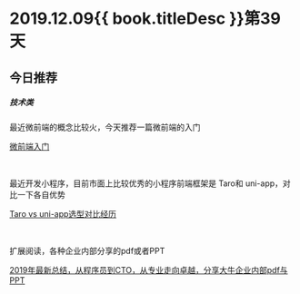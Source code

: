 # 2019.12.09{{ book.titleDesc }}第39天


## 今日推荐

##### 技术类

最近微前端的概念比较火，今天推荐一篇微前端的入门

[微前端入门](https://juejin.im/post/5d8adb8ff265da5ba12cd173)

<br />

最近开发小程序，目前市面上比较优秀的小程序前端框架是 Taro和 uni-app，对比一下各自优势

[Taro vs uni-app选型对比经历](https://juejin.im/post/5c4ec383f265da613e229a67)

<br />

扩展阅读，各种企业内部分享的pdf或者PPT

[2019年最新总结，从程序员到CTO，从专业走向卓越，分享大牛企业内部pdf与PPT](https://github.com/0voice/from_coder_to_expert)





